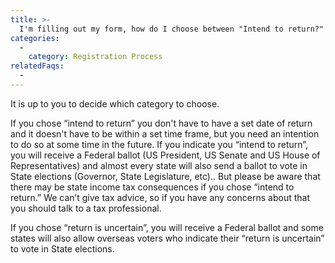 ```yaml
---
title: >-
  I'm filling out my form, how do I choose between "Intend to return?" or "My return is uncertain"?
categories:
  - 
    category: Registration Process
relatedFaqs:
  -
---
```

It is up to you to decide which category to choose.

If you chose “intend to return” you don't have to have a set date of return and it doesn't have to be within a set time frame, but you need an intention to do so at some time in the future. If you indicate you “intend to return”, you will receive a Federal ballot (US President, US Senate and US House of Representatives) and almost every state will also send a ballot to vote in State elections (Governor, State Legislature, etc).. But please be aware that there may be state income tax consequences if you chose “intend to return.” We can’t give tax advice, so if you have any concerns about that you should talk to a tax professional.

If you chose “return is uncertain”, you will receive a Federal ballot and some states will also allow overseas voters who indicate their “return is uncertain” to vote in State elections.